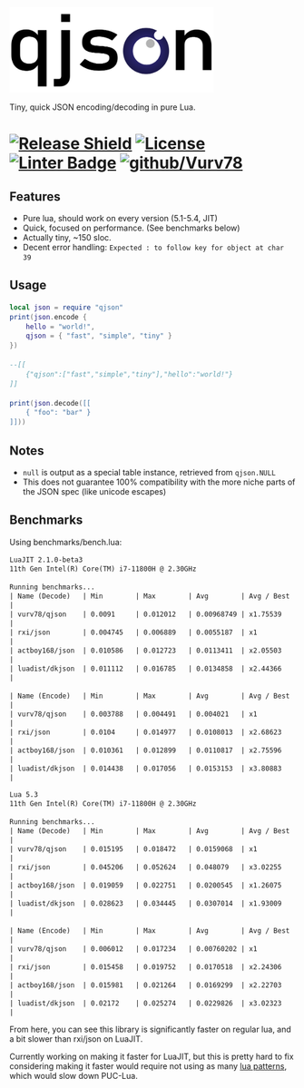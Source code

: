 <img src="qjson.svg" height=150px/>

Tiny, quick JSON encoding/decoding in pure Lua.

# [![Release Shield](https://img.shields.io/github/v/release/Vurv78/qjson.lua?include_prereleases)](https://github.com/Vurv78/qjson.lua/releases/latest) [![License](https://img.shields.io/github/license/Vurv78/qjson.lua?color=red)](https://opensource.org/licenses/MIT) [![Linter Badge](https://github.com/Vurv78/qjson.lua/workflows/Run%20Lest/badge.svg)](https://github.com/Vurv78/qjson.lua/actions) [![github/Vurv78](https://img.shields.io/discord/824727565948157963?label=Discord&logo=discord&logoColor=ffffff&labelColor=7289DA&color=2c2f33)](https://discord.gg/yXKMt2XUXm)

## Features
* Pure lua, should work on every version (5.1-5.4, JIT)
* Quick, focused on performance. (See benchmarks below)
* Actually tiny, ~150 sloc.
* Decent error handling: `Expected : to follow key for object at char 39`

## Usage
```lua
local json = require "qjson"
print(json.encode {
	hello = "world!",
	qjson = { "fast", "simple", "tiny" }
})

--[[
	{"qjson":["fast","simple","tiny"],"hello":"world!"}
]]

print(json.decode([[
	{ "foo": "bar" }
]]))
```

## Notes
* `null` is output as a special table instance, retrieved from `qjson.NULL`
* This does not guarantee 100% compatibility with the more niche parts of the JSON spec (like unicode escapes)

## Benchmarks
Using benchmarks/bench.lua:

```
LuaJIT 2.1.0-beta3
11th Gen Intel(R) Core(TM) i7-11800H @ 2.30GHz

Running benchmarks...
| Name (Decode)   | Min        | Max        | Avg        | Avg / Best  |
| vurv78/qjson    | 0.0091     | 0.012012   | 0.00968749 | x1.75539    |
| rxi/json        | 0.004745   | 0.006889   | 0.0055187  | x1          |
| actboy168/json  | 0.010586   | 0.012723   | 0.0113411  | x2.05503    |
| luadist/dkjson  | 0.011112   | 0.016785   | 0.0134858  | x2.44366    |

| Name (Encode)   | Min        | Max        | Avg        | Avg / Best  |
| vurv78/qjson    | 0.003788   | 0.004491   | 0.004021   | x1          |
| rxi/json        | 0.0104     | 0.014977   | 0.0108013  | x2.68623    |
| actboy168/json  | 0.010361   | 0.012899   | 0.0110817  | x2.75596    |
| luadist/dkjson  | 0.014438   | 0.017056   | 0.0153153  | x3.80883    |
```

```
Lua 5.3
11th Gen Intel(R) Core(TM) i7-11800H @ 2.30GHz

Running benchmarks...
| Name (Decode)   | Min        | Max        | Avg        | Avg / Best  |
| vurv78/qjson    | 0.015195   | 0.018472   | 0.0159068  | x1          |
| rxi/json        | 0.045206   | 0.052624   | 0.048079   | x3.02255    |
| actboy168/json  | 0.019059   | 0.022751   | 0.0200545  | x1.26075    |
| luadist/dkjson  | 0.028623   | 0.034445   | 0.0307014  | x1.93009    |

| Name (Encode)   | Min        | Max        | Avg        | Avg / Best  |
| vurv78/qjson    | 0.006012   | 0.017234   | 0.00760202 | x1          |
| rxi/json        | 0.015458   | 0.019752   | 0.0170518  | x2.24306    |
| actboy168/json  | 0.015981   | 0.021264   | 0.0169299  | x2.22703    |
| luadist/dkjson  | 0.02172    | 0.025274   | 0.0229826  | x3.02323    |
```

From here, you can see this library is significantly faster on regular lua, and a bit slower than rxi/json on LuaJIT.

Currently working on making it faster for LuaJIT, but this is pretty hard to fix considering making it faster would require not using as many [lua patterns](https://www.lua.org/pil/20.2.html), which would slow down PUC-Lua.